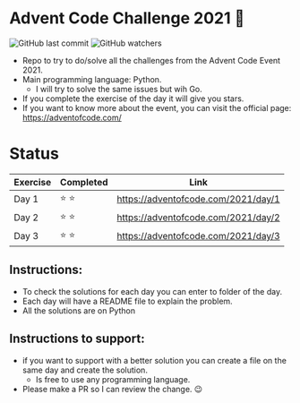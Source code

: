 # Advent Code Challenge 2021 :christmas_tree:
![GitHub last commit](https://img.shields.io/github/last-commit/Dafloresdiaz/advent_code_challenge?style=for-the-badge)
![GitHub watchers](https://img.shields.io/github/watchers/Dafloresdiaz/advent_code_challenge?style=for-the-badge)

* Repo to try to do/solve all the challenges from the Advent Code Event 2021.
* Main programming language: Python.
  * I will try to solve the same issues but wih Go.
* If you complete the exercise of the day it will give you stars.
* If you want to know more about the event, you can visit the official page: https://adventofcode.com/
# Status
| Exercise | Completed    | Link                                 |
| -------- | ------------ | ------------------------------------  | 
| Day 1    | :star: :star: | https://adventofcode.com/2021/day/1 |
| Day 2    | :star: :star: | https://adventofcode.com/2021/day/2 |
| Day 3    | :star: :star: | https://adventofcode.com/2021/day/3 |
## Instructions:
* To check the solutions for each day you can enter to folder of the day.
* Each day will have a README file to explain the problem.
* All the solutions are on Python
## Instructions to support:
* if you want to support with a better solution you can create a file on the same day and create the solution.
  * Is free to use any programming language.
* Please make a PR so I can review the change. :wink:
